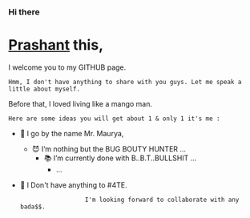 ### Hi there 
#  [Prashant](https://github.com/Prashant918) this,

<!--
**Prashant918/Prashant918** is a ✨ _special_ ✨ repository because its `README.md` (this file) appears on your GitHub profile. -->

I welcome you to my GITHUB page. 

	Hmm, I don't have anything to share with you guys. Let me speak a little about myself.

Before that, I loved living like a mango man. 

	Here are some ideas you will get about 1 & only 1 it's me :

- 👻 I go by the name Mr. Maurya, 
   - 😈 I’m nothing but the BUG BOUTY HUNTER ...
      - 📚 I’m currently done with B..B.T..BULLSHIT ...
      	 - ...
- 💝 I Don't have anything to #4TE.

						I'm looking forward to collaborate with any bada$$.

